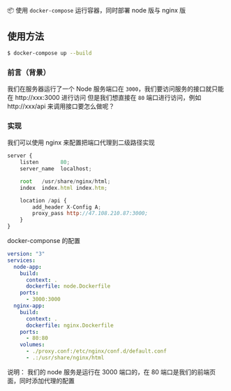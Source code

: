 📦 使用 `docker-compose` 运行容器，同时部署 node 版与 nginx 版

## 使用方法
``` bash
$ docker-compose up --build
```

### 前言（背景）

我们在服务器运行了一个 Node 服务端口在 `3000`，我们要访问服务的接口就只能在 http://xxx:3000 进行访问
但是我们想直接在 `80` 端口进行访问，例如 http://xxx/api 来调用接口要怎么做呢？

### 实现

我们可以使用 nginx 来配置把端口代理到二级路径实现

```js
server {
    listen       80;
    server_name  localhost;

    root   /usr/share/nginx/html;
    index  index.html index.htm;

    location /api {
        add_header X-Config A;
        proxy_pass http://47.108.210.87:3000;
    }
}
```

docker-componse 的配置

```yaml
version: "3"
services:
  node-app:
    build:
      context: .
      dockerfile: node.Dockerfile
    ports:
      - 3000:3000
  nginx-app:
    build:
      context: .
      dockerfile: nginx.Dockerfile
    ports:
      - 80:80
    volumes:
      - ./proxy.conf:/etc/nginx/conf.d/default.conf
      - .:/usr/share/nginx/html
```

说明：
我们的 node 服务是运行在 3000 端口的，在 80 端口是我们的前端页面，同时添加代理的配置
